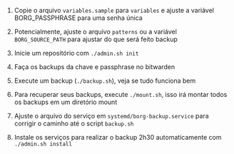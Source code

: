 1. Copie o arquivo `variables.sample` para `variables` e ajuste a variável BORG_PASSPHRASE para uma senha única

2. Potencialmente, ajuste o arquivo `patterns` ou a variável `BORG_SOURCE_PATH` para ajustar do que será feito backup

3. Inicie um repositório com `./admin.sh init`

4. Faça os backups da chave e passphrase no bitwarden

5. Execute um backup (`./backup.sh`), veja se tudo funciona bem

6. Para recuperar seus backups, execute `./mount.sh`, isso irá montar todos os backups em um diretório mount

7. Ajuste o arquivo do serviço em `systemd/borg-backup.service` para corrigir o caminho até o script `backup.sh`

8. Instale os serviços para realizar o backup 2h30 automaticamente com `./admin.sh install`